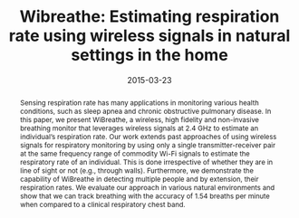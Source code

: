 ---
abstract: |-
  Sensing respiration rate has many applications in monitoring various health conditions, such as sleep apnea and chronic obstructive pulmonary disease. In this paper, we present WiBreathe, a wireless, high fidelity and non-invasive breathing monitor that leverages wireless signals at 2.4 GHz to estimate an individual’s respiration rate. Our work extends past approaches of using wireless signals for respiratory monitoring by using only a single transmitter-receiver pair at the same frequency range of commodity Wi-Fi signals to estimate the respiratory rate of an individual. This is done irrespective of whether they are in line of sight or not (e.g., through walls). Furthermore, we demonstrate the capability of WiBreathe in detecting multiple people and by extension, their respiration rates. We evaluate our approach in various natural environments and show that we can track breathing with the accuracy of 1.54 breaths per minute when compared to a clinical respiratory chest band.
authors:
- ravichandran
- saba
- chen
- goel
- gupta
- patel
award: 'Honorable Mention Award'
bibtex: |-
  @inproceedings{ravichandran2015wibreathe,
    title={Wibreathe: Estimating respiration rate using wireless signals in natural settings in the home},
    author={Ravichandran, Ruth and Saba, Elliot and Chen, Ke-Yu and Goel, Mayank and Gupta, Sidhant and Patel, Shwetak N},
    booktitle={Pervasive Computing and Communications (PerCom), 2015 IEEE International Conference on},
    pages={131--139},
    year={2015},
    organization={IEEE}
  }
caption: ''
citation: |-
  Ruth Ravichandran, Elliot Saba, Ke-Yu Chen, Mayank Goel, Sidhant Gupta, and Shwetak N. Patel. 2015. WiBreathe: Estimating respiration rate using wireless signals in natural settings in the home. 2015 IEEE International Conference on Pervasive Computing and Communications (PerCom) (2015). DOI:http://dx.doi.org/10.1109/percom.2015.7146519
conference: IEEE International Conference on Pervasive Computing and Communications (PerCom), 2015
date: '2015-03-23'
image: ''
pdf: /pdfs/wibreathe.pdf
thumbnail: ''
title: 'Wibreathe: Estimating respiration rate using wireless signals in natural settings in the home'
video: ''
video_embed: ''
---